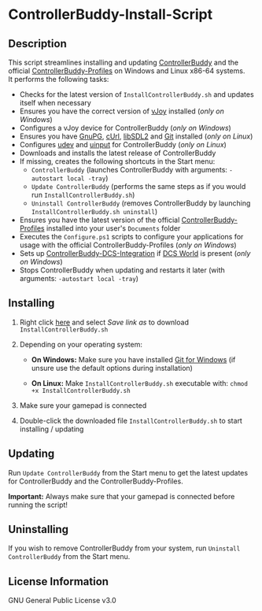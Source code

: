 # ControllerBuddy-Install-Script

## Description

This script streamlines installing and updating [ControllerBuddy](https://controllerbuddy.org) and the official [ControllerBuddy-Profiles](https://github.com/bwRavencl/ControllerBuddy-Profiles) on Windows and Linux x86-64 systems.  
It performs the following tasks:

- Checks for the latest version of `InstallControllerBuddy.sh` and updates itself when necessary
- Ensures you have the correct version of [vJoy](https://github.com/jshafer817/vJoy) installed (*only on Windows*)
- Configures a vJoy device for ControllerBuddy (*only on Windows*)
- Ensures you have [GnuPG](https://gnupg.org/), [cUrl](https://curl.se/), [libSDL2](https://www.libsdl.org/) and [Git](https://git-scm.com/) installed (*only on Linux*)
- Configures [udev](https://www.freedesktop.org/software/systemd/man/udev.html) and [uinput](https://www.kernel.org/doc/html/latest/input/uinput.html) for ControllerBuddy
  (*only on Linux*)
- Downloads and installs the latest release of ControllerBuddy
- If missing, creates the following shortcuts in the Start menu:
    - `ControllerBuddy` (launches ControllerBuddy with arguments: `-autostart local -tray`)
    - `Update ControllerBuddy` (performs the same steps as if you would run `InstallControllerBuddy.sh`)
    - `Uninstall ControllerBuddy` (removes ControllerBuddy by launching `InstallControllerBuddy.sh uninstall`)
- Ensures you have the latest version of the official [ControllerBuddy-Profiles](https://github.com/bwRavencl/ControllerBuddy-Profiles) installed into your user's `Documents` folder
- Executes the `Configure.ps1` scripts to configure your applications for usage with the official ControllerBuddy-Profiles
  (*only on Windows*)
- Sets up [ControllerBuddy-DCS-Integration](https://github.com/bwRavencl/ControllerBuddy-DCS-Integration) if [DCS World](https://www.digitalcombatsimulator.com) is present
  (*only on Windows*)
- Stops ControllerBuddy when updating and restarts it later (with arguments: `-autostart local -tray`)

## Installing

1. Right click [here](https://raw.githubusercontent.com/bwRavencl/ControllerBuddy-Install-Script/master/InstallControllerBuddy.sh)
   and select *Save link as* to download `InstallControllerBuddy.sh`
2. Depending on your operating system:

    - **On Windows:** Make sure you have installed [Git for Windows](https://git-scm.com/download/win)
      (if unsure use the default options during installation)

    - **On Linux:** Make `InstallControllerBuddy.sh` executable with: `chmod +x InstallControllerBuddy.sh`
3. Make sure your gamepad is connected
4. Double-click the downloaded file `InstallControllerBuddy.sh` to start installing / updating

## Updating

Run `Update ControllerBuddy` from the Start menu to get the latest updates for ControllerBuddy and the ControllerBuddy-Profiles.

**Important:** Always make sure that your gamepad is connected before running the script!

## Uninstalling

If you wish to remove ControllerBuddy from your system, run `Uninstall ControllerBuddy` from the Start menu.

## License Information

GNU General Public License v3.0
